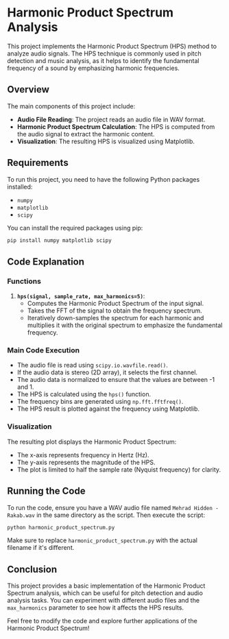 # Harmonic Product Spectrum Analysis

This project implements the Harmonic Product Spectrum (HPS) method to analyze audio signals. The HPS technique is commonly used in pitch detection and music analysis, as it helps to identify the fundamental frequency of a sound by emphasizing harmonic frequencies.

## Overview

The main components of this project include:

- **Audio File Reading**: The project reads an audio file in WAV format.
- **Harmonic Product Spectrum Calculation**: The HPS is computed from the audio signal to extract the harmonic content.
- **Visualization**: The resulting HPS is visualized using Matplotlib.

## Requirements

To run this project, you need to have the following Python packages installed:

- `numpy`
- `matplotlib`
- `scipy`

You can install the required packages using pip:

```bash
pip install numpy matplotlib scipy
```

## Code Explanation

### Functions

1. **`hps(signal, sample_rate, max_harmonics=5)`**: 
   - Computes the Harmonic Product Spectrum of the input signal.
   - Takes the FFT of the signal to obtain the frequency spectrum.
   - Iteratively down-samples the spectrum for each harmonic and multiplies it with the original spectrum to emphasize the fundamental frequency.

### Main Code Execution

- The audio file is read using `scipy.io.wavfile.read()`.
- If the audio data is stereo (2D array), it selects the first channel.
- The audio data is normalized to ensure that the values are between -1 and 1.
- The HPS is calculated using the `hps()` function.
- The frequency bins are generated using `np.fft.fftfreq()`.
- The HPS result is plotted against the frequency using Matplotlib.

### Visualization

The resulting plot displays the Harmonic Product Spectrum:
- The x-axis represents frequency in Hertz (Hz).
- The y-axis represents the magnitude of the HPS.
- The plot is limited to half the sample rate (Nyquist frequency) for clarity.

## Running the Code

To run the code, ensure you have a WAV audio file named `Mehrad Hidden - Rakab.wav` in the same directory as the script. Then execute the script:

```bash
python harmonic_product_spectrum.py
```

Make sure to replace `harmonic_product_spectrum.py` with the actual filename if it's different.

## Conclusion

This project provides a basic implementation of the Harmonic Product Spectrum analysis, which can be useful for pitch detection and audio analysis tasks. You can experiment with different audio files and the `max_harmonics` parameter to see how it affects the HPS results.

Feel free to modify the code and explore further applications of the Harmonic Product Spectrum!